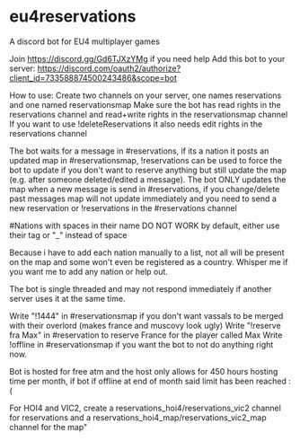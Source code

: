 # eu4reservations
A discord bot for EU4 multiplayer games

Join https://discord.gg/Gd6TJXzYMg if you need help
Add this bot to your server: https://discord.com/oauth2/authorize?client_id=733588874500243486&scope=bot

How to use:
Create two channels on your server, one names reservations and one named reservationsmap
Make sure the bot has read rights in the reservations channel and read+write rights in the reservationsmap channel
If you want to use !deleteReservations it also needs edit rights in the reservations channel

The bot waits for a message in #reservations, if its a nation it posts an updated map in #reservationsmap, !reservations can be used to force the bot to update if you don't want to reserve anything but still update the map (e.g. after someone deleted/edited a message).
The bot ONLY updates the map when a new message is send in #reservations, if you change/delete past messages map will not update immediately and you need to send a new reservation or !reservations in the #reservations channel

#Nations with spaces in their name DO NOT WORK by default, either use their tag or "_" instead of space

Because i have to add each nation manually to a list, not all will be present on the map and some won't even be registered as a country. Whisper me if you want me to add any nation or help out.

The bot is single threaded and may not respond immediately if another server uses it at the same time.

Write \"!1444\" in #reservationsmap if you don't want vassals to be merged with their overlord (makes france and muscovy look ugly)
Write \"!reserve fra Max\" in #reservation to reserve France for the player called Max
Write !offline  in #reservationsmap if you want the bot to not do anything right now.

Bot is hosted for free atm and the host only allows for 450 hours hosting time per month, if bot if offline at end of month said limit has been reached :(

For HOI4 and VIC2, create a reservations_hoi4/reservations_vic2 channel for reservations and a reservations_hoi4_map/reservations_vic2_map channel for the map"